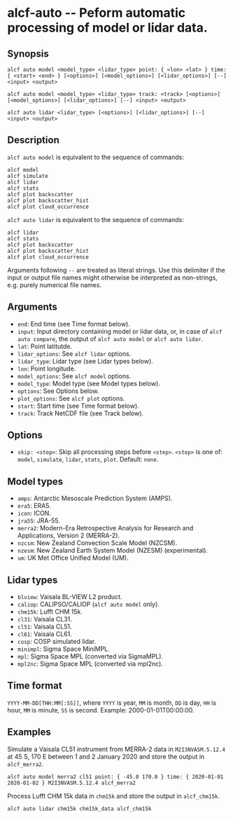 
alcf-auto -- Peform automatic processing of model or lidar data.
=========

Synopsis
--------

    alcf auto model <model_type> <lidar_type> point: { <lon> <lat> } time: { <start> <end> } [<options>] [<model_options>] [<lidar_options>] [--] <input> <output>

    alcf auto model <model_type> <lidar_type> track: <track> [<options>] [<model_options>] [<lidar_options>] [--] <input> <output>

    alcf auto lidar <lidar_type> [<options>] [<lidar_options>] [--] <input> <output>

Description
-----------

`alcf auto model` is equivalent to the sequence of commands:

    alcf model
    alcf simulate
    alcf lidar
    alcf stats
    alcf plot backscatter
    alcf plot backscatter_hist
    alcf plot cloud_occurrence

`alcf auto lidar` is equivalent to the sequence of commands:

    alcf lidar
    alcf stats
    alcf plot backscatter
    alcf plot backscatter_hist
    alcf plot cloud_occurrence

Arguments following `--` are treated as literal strings. Use this delimiter if the input or output file names might otherwise be interpreted as non-strings, e.g. purely numerical file names.

Arguments
---------

- `end`: End time (see Time format below).
- `input`: Input directory containing model or lidar data, or, in case of `alcf auto compare`, the output of `alcf auto model` or `alcf auto lidar`.
- `lat`: Point latitutde.
- `lidar_options`: See `alcf lidar` options.
- `lidar_type`: Lidar type (see Lidar types below).
- `lon`: Point longitude.
- `model_options`: See `alcf model` options.
- `model_type`: Model type (see Model types below).
- `options`: See Options below.
- `plot_options`: See `alcf plot` options.
- `start`: Start time (see Time format below).
- `track`: Track NetCDF file (see Track below).

Options
-------

- `skip: <step>`: Skip all processing steps before `<step>`. `<step>` is one of: `model`, `simulate`, `lidar`, `stats`, `plot`. Default: `none`.

Model types
-----------

- `amps`: Antarctic Mesoscale Prediction System (AMPS).
- `era5`: ERA5.
- `icon`: ICON.
- `jra55`: JRA-55.
- `merra2`: Modern-Era Retrospective Analysis for Research and Applications, Version 2 (MERRA-2).
- `nzcsm`: New Zealand Convection Scale Model (NZCSM).
- `nzesm`: New Zealand Earth System Model (NZESM) (experimental).
- `um`: UK Met Office Unified Model (UM).

Lidar types
-----------

- `blview`: Vaisala BL-VIEW L2 product.
- `caliop`: CALIPSO/CALIOP (`alcf auto model` only).
- `chm15k`: Lufft CHM 15k.
- `cl31`: Vaisala CL31.
- `cl51`: Vaisala CL51.
- `cl61`: Vaisala CL61.
- `cosp`: COSP simulated lidar.
- `minimpl`: Sigma Space MiniMPL.
- `mpl`: Sigma Space MPL (converted via SigmaMPL).
- `mpl2nc`: Sigma Space MPL (converted via mpl2nc).

Time format
-----------

`YYYY-MM-DD[THH:MM[:SS]]`, where `YYYY` is year, `MM` is month, `DD` is day,
`HH` is hour, `MM` is minute, `SS` is second. Example: 2000-01-01T00:00:00.

Examples
--------

Simulate a Vaisala CL51 instrument from MERRA-2 data in `M2I3NVASM.5.12.4`
at 45 S, 170 E between 1 and 2 January 2020 and store the output in
`alcf_merra2`.

    alcf auto model merra2 cl51 point: { -45.0 170.0 } time: { 2020-01-01 2020-01-02 } M2I3NVASM.5.12.4 alcf_merra2

Process Lufft CHM 15k data in `chm15k` and store the output in `alcf_chm15k`.

    alcf auto lidar chm15k chm15k_data alcf_chm15k
	